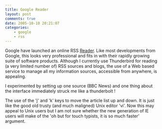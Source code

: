 ```yaml
---
title: Google Reader
layout: post
comments: true
date: 2005-10-10 20:21:07
categories:
    - google
    - rss
---
```

Google have launched an online RSS
[Reader](http://www.google.com/reader/things/tour). Like most
developments from Google, this looks very professional and fits in
with their rapidly growing suite of software products. Although I
currently use Thunderbird for reading (a very limited number of) RSS
sources and blogs, the use of a Web based service to manage all my
information sources, accessible from anywhere, is appealing.

I experimented by setting up one source (BBC News) and one thing about
the interface immediately struck me like a thunderbolt !

The use of the 'j' and 'k' keys to move the article list up and
down. It is just like the good old trusty (and much maligned) Unix
editor 'vi'.  Now this may appeal to Unix users but I am not sure
whether the new generation of IE users will make of the 'oh but for
touch typists, it is so much faster' argument.
